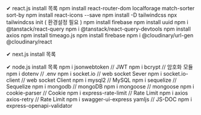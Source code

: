 ✔ react.js install 목록
npm install react-router-dom localforage match-sorter sort-by
npm install react-icons --save
npm install -D tailwindcss
npx tailwindcss init  ( 환경설정 필요 )
npm install firebase
npm install uuid
npm i @tanstack/react-query
npm i @tanstack/react-query-devtools
npm install axios
npm install timeago.js
npm install firebase
npm i @cloudinary/url-gen @cloudinary/react

✔ next.js install 목록

✔ node.js install 목록
npm i jsonwebtoken               // JWT
npm i bcrypt                     // 암호화 모듈
npm i dotenv                     // .env
npm i socket.io                  // web socket Sever
npm i socket.io-client           // web socket Client
npm i mysql2                     // MySQL
npm i sequelize                  // Sequelize
npm i mongodb                    // mongoDB
npm i mongoose                   // mongoose
npm i cookie-parser              // Cookie
npm i express-rate-limit         // Rate Limit
npm i axios axios-retry          // Rate Limit
npm i swagger-ui-express yamljs  // JS-DOC
npm i express-openapi-validator 
